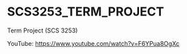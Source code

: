 # SCS3253_TERM_PROJECT
Term Project (SCS 3253)

YouTube: https://www.youtube.com/watch?v=F6YPua8OgXc
